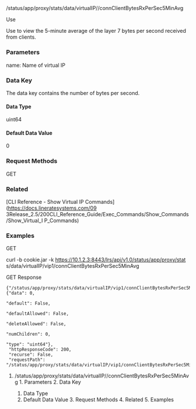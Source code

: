 ##
/status/app/proxy/stats/data/virtualIP/<name>/connClientBytesRxPerSec5MinAvg

Use

Use to view the 5-minute average of the layer 7 bytes per second received from
clients.

### Parameters

name: Name of virtual IP

### Data Key

The data key contains the number of bytes per second.

#### Data Type

uint64

#### Default Data Value

0

### Request Methods

GET

### Related

[CLI Reference - Show Virtual IP Commands](https://docs.lineratesystems.com/09
3Release_2.5/200CLI_Reference_Guide/Exec_Commands/Show_Commands/Show_Virtual_I
P_Commands)

### Examples

GET

curl -b cookie.jar -k https://10.1.2.3:8443/lrs/api/v1.0/status/app/proxy/stat
s/data/virtualIP/vip1/connClientBytesRxPerSec5MinAvg

GET Response

    
    {"/status/app/proxy/stats/data/virtualIP/vip1/connClientBytesRxPerSec5MinAvg": {"data": 0,
                                                                                       "default": False,
                                                                                       "defaultAllowed": False,
                                                                                       "deleteAllowed": False,
                                                                                       "numChildren": 0,
                                                                                       "type": "uint64"},
     "httpResponseCode": 200,
     "recurse": False,
     "requestPath": "/status/app/proxy/stats/data/virtualIP/vip1/connClientBytesRxPerSec5MinAvg"}
    

  1. /status/app/proxy/stats/data/virtualIP/<name>/connClientBytesRxPerSec5MinAvg
    1. Parameters
    2. Data Key
      1. Data Type
      2. Default Data Value
    3. Request Methods
    4. Related
    5. Examples

